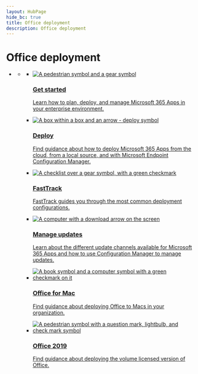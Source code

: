 ```yaml
--- 
layout: HubPage
hide_bc: true
title: Office deployment
description: Office deployment
---
```

<div id="main" class="v2">
    <div class="container">
        <h1>Office deployment</h1>
        <ul class="pivots">
            <li>
                <a href="#home"></a>
                <ul id="home">
                    <li>
                        <a href="#home-all"></a>
                        <ul id="home-all" class="cardsC">
                            <li>
                                <a href="/DeployOffice/deployment-guide-microsoft-365-apps">
                                    <div class="cardSize">
                                        <div class="cardPadding">
                                            <div class="card">
                                                <div class="cardImageOuter">
                                                    <div class="cardImage bgdAccent1"> 
                                                        <img src="https://docs.microsoft.com/office/media/hub-tiles/Office-GetStarted-400x140.svg" alt="A pedestrian symbol and a gear symbol" />
                                                    </div>
                                                </div>
                                                <div class="cardText">
                                                    <h3>Get started</h3>
                                                    <p>Learn how to plan, deploy, and manage Microsoft 365 Apps in your enterprise environment.</p>
                                                </div>
                                            </div>
                                        </div>
                                    </div>
                                </a>
                            </li>
                            <li>
                                <a href="/DeployOffice/choose-how-to-deploy-office-365-proplus">
                                    <div class="cardSize">
                                        <div class="cardPadding">
                                            <div class="card">
                                                <div class="cardImageOuter">
                                                    <div class="cardImage bgdAccent1"> 
                                                        <img src="https://docs.microsoft.com/office/media/hub-tiles/Office-Deploy-400x140.svg" alt="A box within a box and an arrow - deploy symbol" />
                                                    </div>
                                                </div>
                                                <div class="cardText">
                                                    <h3>Deploy</h3>
                                                    <p>Find guidance about how to deploy Microsoft 365 Apps from the cloud, from a local source, and with Microsoft Endpoint Configuration Manager.</p>
                                                </div>
                                            </div>
                                        </div>
                                    </div>
                                </a>
                            </li>
                            <li>
                                <a href="https://fasttrack.microsoft.com/office">
                                    <div class="cardSize">
                                        <div class="cardPadding">
                                            <div class="card">
                                                <div class="cardImageOuter">
                                                    <div class="cardImage bgdAccent1"> 
                                                        <img src="https://docs.microsoft.com/office/media/hub-tiles/Office-FastTrack-400x140.svg" alt="A checklist over a gear symbol, with a green checkmark" />
                                                    </div>
                                                </div>
                                                <div class="cardText">
                                                    <h3>FastTrack</h3>
                                                    <p>FastTrack guides you through the most common deployment configurations.</p>
                                                </div>
                                            </div>
                                        </div>
                                    </div>
                                </a>
                            </li>
                            <li>
                                <a href="/DeployOffice/overview-of-update-channels-for-office-365-proplus">
                                    <div class="cardSize">
                                        <div class="cardPadding">
                                            <div class="card">
                                                <div class="cardImageOuter">
                                                    <div class="cardImage bgdAccent1"> 
                                                        <img src="https://docs.microsoft.com/office/media/hub-tiles/Office-ManageUpdates-400x140.svg" alt="A computer with a download arrow on the screen" />
                                                    </div>
                                                </div>
                                                <div class="cardText">
                                                    <h3>Manage updates</h3>
                                                    <p>Learn about the different update channels available for Microsoft 365 Apps and how to use Configuration Manager to manage updates.</p>
                                                </div>
                                            </div>
                                        </div>
                                    </div>
                                </a>
                            </li>
                            <li>
                                <a href="/DeployOffice/mac/deployment-guide-for-office-for-mac">
                                    <div class="cardSize">
                                        <div class="cardPadding">
                                            <div class="card">
                                                <div class="cardImageOuter">
                                                    <div class="cardImage bgdAccent1"> 
                                                        <img src="https://docs.microsoft.com/office/media/hub-tiles/Office-Mac-400x140.svg" alt="A book symbol and a computer symbol with a green checkmark on it" />
                                                    </div>
                                                </div>
                                                <div class="cardText">
                                                    <h3>Office for Mac</h3>
                                                    <p>Find guidance about deploying Office to Macs in your organization.</p>
                                                </div>
                                            </div>
                                        </div>
                                    </div>
                                </a>
                            </li>
                            <li>
                                <a href="/DeployOffice/office2019/overview">
                                    <div class="cardSize">
                                        <div class="cardPadding">
                                            <div class="card">
                                                <div class="cardImageOuter">
                                                    <div class="cardImage bgdAccent1"> 
                                                        <img src="https://docs.microsoft.com/office/media/hub-tiles/Office-2016-400x140.svg" alt="A pedestrian symbol with a question mark, lightbulb, and check mark symbol" />
                                                    </div>
                                                </div>
                                                <div class="cardText">
                                                    <h3>Office 2019</h3>
                                                    <p>Find guidance about deploying the volume licensed version of Office.</p>
                                                </div>
                                            </div>
                                        </div>
                                    </div>
                                </a>
                            </li><br/>                        </ul>
                    </li>
                </ul>
            </li>
        </ul>
    </div>
</div>